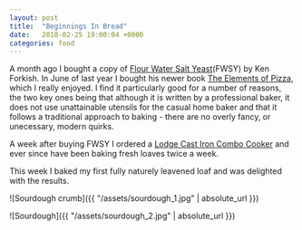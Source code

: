 ```yaml
---
layout: post
title:  "Beginnings In Bread"
date:   2018-02-25 19:00:04 +0000
categories: food
---
```


A month ago I bought a copy of [Flour Water Salt Yeast](http://kensartisan.com/flour-water-salt-yeast/)(FWSY) by Ken Forkish. In June of last year I bought his newer book [The Elements of Pizza](http://kensartisan.com/elements-of-pizza/), which I really enjoyed. I find it particularly good for a number of reasons, the two key ones being that although it is written by a professional baker, it does not use unattainable utensils for the casual home baker and that it follows a traditional approach to baking - there are no overly fancy, or unecessary, modern quirks. 

A week after buying FWSY I ordered a [Lodge Cast Iron Combo Cooker](http://shop.lodgemfg.com/deep-skillets/3-quart-cast-iron-combo-cooker.asp) and ever since have been baking fresh loaves twice a week.

This week I baked my first fully naturely leavened loaf and was delighted with the results.


![Sourdough crumb]({{ "/assets/sourdough_1.jpg" | absolute_url }})


![Sourdough]({{ "/assets/sourdough_2.jpg" | absolute_url }})
